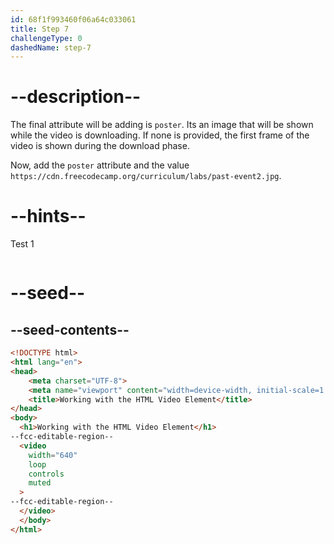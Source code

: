```yaml
---
id: 68f1f993460f06a64c033061
title: Step 7
challengeType: 0
dashedName: step-7
---
```


# --description--

The final attribute will be adding is `poster`.
Its an image that will be shown while the video is 
downloading. If none is provided, the first frame
of the video is shown during the download phase.

Now, add the `poster` attribute and the 
value `https://cdn.freecodecamp.org/curriculum/labs/past-event2.jpg`.

# --hints--

Test 1

```js

```

# --seed--

## --seed-contents--

```html
<!DOCTYPE html>
<html lang="en">
<head>
    <meta charset="UTF-8">
    <meta name="viewport" content="width=device-width, initial-scale=1.0">
    <title>Working with the HTML Video Element</title>
</head>
<body>
  <h1>Working with the HTML Video Element</h1>
--fcc-editable-region--
  <video
    width="640"
    loop
    controls
    muted
  >
--fcc-editable-region--
  </video>
  </body>
</html>
```
